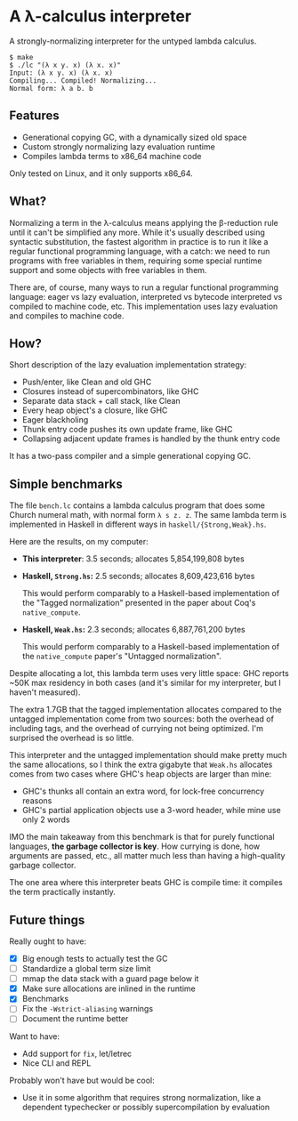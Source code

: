 # A λ-calculus interpreter

A strongly-normalizing interpreter for the untyped lambda calculus.

```shell
$ make
$ ./lc "(λ x y. x) (λ x. x)"
Input: (λ x y. x) (λ x. x)
Compiling... Compiled! Normalizing...
Normal form: λ a b. b
```

## Features

 - Generational copying GC, with a dynamically sized old space
 - Custom strongly normalizing lazy evaluation runtime
 - Compiles lambda terms to x86\_64 machine code

Only tested on Linux, and it only supports x86\_64.

## What?

Normalizing a term in the λ-calculus means applying the β-reduction rule until
it can't be simplified any more.  While it's usually described using syntactic
substitution, the fastest algorithm in practice is to run it like a regular
functional programming language, with a catch: we need to run programs with free
variables in them, requiring some special runtime support and some objects with
free variables in them.

There are, of course, many ways to run a regular functional programming
language: eager vs lazy evaluation, interpreted vs bytecode interpreted vs
compiled to machine code, etc.  This implementation uses lazy evaluation and
compiles to machine code.

## How?

Short description of the lazy evaluation implementation strategy:
 - Push/enter, like Clean and old GHC
 - Closures instead of supercombinators, like GHC
 - Separate data stack + call stack, like Clean
 - Every heap object's a closure, like GHC
 - Eager blackholing
 - Thunk entry code pushes its own update frame, like GHC
 - Collapsing adjacent update frames is handled by the thunk entry code

It has a two-pass compiler and a simple generational copying GC.


## Simple benchmarks

The file `bench.lc` contains a lambda calculus program that does some Church
numeral math, with normal form `λ s z. z`.  The same lambda term is implemented
in Haskell in different ways in `haskell/{Strong,Weak}.hs`.

Here are the results, on my computer:

 - **This interpreter**: 3.5 seconds; allocates 5,854,199,808 bytes
 - **Haskell, `Strong.hs`:** 2.5 seconds; allocates 8,609,423,616 bytes

   This would perform comparably to a Haskell-based implementation of the
   "Tagged normalization" presented in the paper about Coq's `native_compute`.

 - **Haskell, `Weak.hs`:** 2.3 seconds; allocates 6,887,761,200 bytes

   This would perform comparably to a Haskell-based implementation of the
   `native_compute` paper's "Untagged normalization".

Despite allocating a lot, this lambda term uses very little space: GHC reports
~50K max residency in both cases (and it's similar for my interpreter, but I
haven't measured).

The extra 1.7GB that the tagged implementation allocates compared to the
untagged implementation come from two sources: both the overhead of including
tags, and the overhead of currying not being optimized. I'm surprised the
overhead is so little.

This interpreter and the untagged implementation should make pretty much the
same allocations, so I think the extra gigabyte that `Weak.hs` allocates comes
from two cases where GHC's heap objects are larger than mine:
 - GHC's thunks all contain an extra word, for lock-free concurrency reasons
 - GHC's partial application objects use a 3-word header, while mine use only 2
   words

IMO the main takeaway from this benchmark is that for purely functional
languages, **the garbage collector is key**.  How currying is done, how
arguments are passed, etc., all matter much less than having a high-quality
garbage collector.

The one area where this interpreter beats GHC is compile time: it compiles the
term practically instantly.


## Future things

Really ought to have:
 - [x] Big enough tests to actually test the GC
 - [ ] Standardize a global term size limit
 - [ ] mmap the data stack with a guard page below it
 - [x] Make sure allocations are inlined in the runtime
 - [x] Benchmarks
 - [ ] Fix the `-Wstrict-aliasing` warnings
 - [ ] Document the runtime better

Want to have:
 - Add support for `fix`, let/letrec
 - Nice CLI and REPL

Probably won't have but would be cool:
 - Use it in some algorithm that requires strong normalization, like a dependent
   typechecker or possibly supercompilation by evaluation



